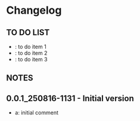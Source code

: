 # Changelog 

## TO DO LIST
- : to do item 1
- : to do item 2
- : to do item 3

## NOTES

## 0.0.1_250816-1131 - Initial version
- a: initial comment

